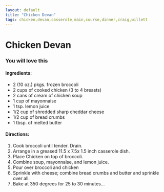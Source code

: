 ```yaml
---
layout: default
title: "Chicken Devan"
tags: chicken,devan,casserole,main,course,dinner,craig,willett
---
```

# Chicken Devan

### You will love this

#### Ingredients:
- 2 (10 oz.) pkgs. frozen broccoli
- 2 cups of cooked chicken (3 to 4 breasts)
- 2 cans of cream of chicken soup
- 1 cup of mayonnaise
- 1 tsp. lemon juice
- 1/2 cup of shredded sharp cheddar cheese
- 1/2 cup of bread crumbs
- 1 tbsp. of melted butter

#### Directions:
1. Cook broccoli until tender. Drain.
2. Arrange in a greased 11.5 x 7.5x 1.5 inch casserole dish.
3. Place Chicken on top of broccoli.
4. Combine soup, mayonnaise, and lemon juice.
5. Pour over broccoli and chicken
6. Sprinkle with cheese; combine bread crumbs and butter and sprinkle over all.
7. Bake at 350 degrees for 25 to 30 minutes...

